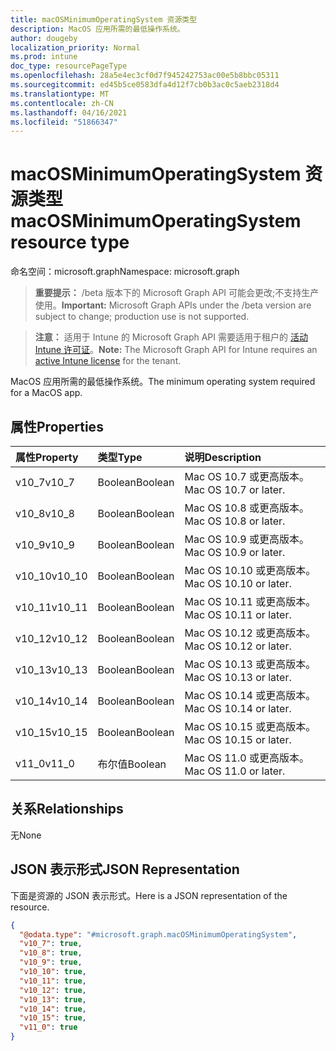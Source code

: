 ```yaml
---
title: macOSMinimumOperatingSystem 资源类型
description: MacOS 应用所需的最低操作系统。
author: dougeby
localization_priority: Normal
ms.prod: intune
doc_type: resourcePageType
ms.openlocfilehash: 28a5e4ec3cf0d7f945242753ac00e5b8bbc05311
ms.sourcegitcommit: ed45b5ce0583dfa4d12f7cb0b3ac0c5aeb2318d4
ms.translationtype: MT
ms.contentlocale: zh-CN
ms.lasthandoff: 04/16/2021
ms.locfileid: "51866347"
---
```

# <a name="macosminimumoperatingsystem-resource-type"></a><span data-ttu-id="9165c-103">macOSMinimumOperatingSystem 资源类型</span><span class="sxs-lookup"><span data-stu-id="9165c-103">macOSMinimumOperatingSystem resource type</span></span>

<span data-ttu-id="9165c-104">命名空间：microsoft.graph</span><span class="sxs-lookup"><span data-stu-id="9165c-104">Namespace: microsoft.graph</span></span>

> <span data-ttu-id="9165c-105">**重要提示：** /beta 版本下的 Microsoft Graph API 可能会更改;不支持生产使用。</span><span class="sxs-lookup"><span data-stu-id="9165c-105">**Important:** Microsoft Graph APIs under the /beta version are subject to change; production use is not supported.</span></span>

> <span data-ttu-id="9165c-106">**注意：** 适用于 Intune 的 Microsoft Graph API 需要适用于租户的 [活动 Intune 许可证](https://go.microsoft.com/fwlink/?linkid=839381)。</span><span class="sxs-lookup"><span data-stu-id="9165c-106">**Note:** The Microsoft Graph API for Intune requires an [active Intune license](https://go.microsoft.com/fwlink/?linkid=839381) for the tenant.</span></span>

<span data-ttu-id="9165c-107">MacOS 应用所需的最低操作系统。</span><span class="sxs-lookup"><span data-stu-id="9165c-107">The minimum operating system required for a MacOS app.</span></span>

## <a name="properties"></a><span data-ttu-id="9165c-108">属性</span><span class="sxs-lookup"><span data-stu-id="9165c-108">Properties</span></span>
|<span data-ttu-id="9165c-109">属性</span><span class="sxs-lookup"><span data-stu-id="9165c-109">Property</span></span>|<span data-ttu-id="9165c-110">类型</span><span class="sxs-lookup"><span data-stu-id="9165c-110">Type</span></span>|<span data-ttu-id="9165c-111">说明</span><span class="sxs-lookup"><span data-stu-id="9165c-111">Description</span></span>|
|:---|:---|:---|
|<span data-ttu-id="9165c-112">v10_7</span><span class="sxs-lookup"><span data-stu-id="9165c-112">v10_7</span></span>|<span data-ttu-id="9165c-113">Boolean</span><span class="sxs-lookup"><span data-stu-id="9165c-113">Boolean</span></span>|<span data-ttu-id="9165c-114">Mac OS 10.7 或更高版本。</span><span class="sxs-lookup"><span data-stu-id="9165c-114">Mac OS 10.7 or later.</span></span>|
|<span data-ttu-id="9165c-115">v10_8</span><span class="sxs-lookup"><span data-stu-id="9165c-115">v10_8</span></span>|<span data-ttu-id="9165c-116">Boolean</span><span class="sxs-lookup"><span data-stu-id="9165c-116">Boolean</span></span>|<span data-ttu-id="9165c-117">Mac OS 10.8 或更高版本。</span><span class="sxs-lookup"><span data-stu-id="9165c-117">Mac OS 10.8 or later.</span></span>|
|<span data-ttu-id="9165c-118">v10_9</span><span class="sxs-lookup"><span data-stu-id="9165c-118">v10_9</span></span>|<span data-ttu-id="9165c-119">Boolean</span><span class="sxs-lookup"><span data-stu-id="9165c-119">Boolean</span></span>|<span data-ttu-id="9165c-120">Mac OS 10.9 或更高版本。</span><span class="sxs-lookup"><span data-stu-id="9165c-120">Mac OS 10.9 or later.</span></span>|
|<span data-ttu-id="9165c-121">v10_10</span><span class="sxs-lookup"><span data-stu-id="9165c-121">v10_10</span></span>|<span data-ttu-id="9165c-122">Boolean</span><span class="sxs-lookup"><span data-stu-id="9165c-122">Boolean</span></span>|<span data-ttu-id="9165c-123">Mac OS 10.10 或更高版本。</span><span class="sxs-lookup"><span data-stu-id="9165c-123">Mac OS 10.10 or later.</span></span>|
|<span data-ttu-id="9165c-124">v10_11</span><span class="sxs-lookup"><span data-stu-id="9165c-124">v10_11</span></span>|<span data-ttu-id="9165c-125">Boolean</span><span class="sxs-lookup"><span data-stu-id="9165c-125">Boolean</span></span>|<span data-ttu-id="9165c-126">Mac OS 10.11 或更高版本。</span><span class="sxs-lookup"><span data-stu-id="9165c-126">Mac OS 10.11 or later.</span></span>|
|<span data-ttu-id="9165c-127">v10_12</span><span class="sxs-lookup"><span data-stu-id="9165c-127">v10_12</span></span>|<span data-ttu-id="9165c-128">Boolean</span><span class="sxs-lookup"><span data-stu-id="9165c-128">Boolean</span></span>|<span data-ttu-id="9165c-129">Mac OS 10.12 或更高版本。</span><span class="sxs-lookup"><span data-stu-id="9165c-129">Mac OS 10.12 or later.</span></span>|
|<span data-ttu-id="9165c-130">v10_13</span><span class="sxs-lookup"><span data-stu-id="9165c-130">v10_13</span></span>|<span data-ttu-id="9165c-131">Boolean</span><span class="sxs-lookup"><span data-stu-id="9165c-131">Boolean</span></span>|<span data-ttu-id="9165c-132">Mac OS 10.13 或更高版本。</span><span class="sxs-lookup"><span data-stu-id="9165c-132">Mac OS 10.13 or later.</span></span>|
|<span data-ttu-id="9165c-133">v10_14</span><span class="sxs-lookup"><span data-stu-id="9165c-133">v10_14</span></span>|<span data-ttu-id="9165c-134">Boolean</span><span class="sxs-lookup"><span data-stu-id="9165c-134">Boolean</span></span>|<span data-ttu-id="9165c-135">Mac OS 10.14 或更高版本。</span><span class="sxs-lookup"><span data-stu-id="9165c-135">Mac OS 10.14 or later.</span></span>|
|<span data-ttu-id="9165c-136">v10_15</span><span class="sxs-lookup"><span data-stu-id="9165c-136">v10_15</span></span>|<span data-ttu-id="9165c-137">Boolean</span><span class="sxs-lookup"><span data-stu-id="9165c-137">Boolean</span></span>|<span data-ttu-id="9165c-138">Mac OS 10.15 或更高版本。</span><span class="sxs-lookup"><span data-stu-id="9165c-138">Mac OS 10.15 or later.</span></span>|
|<span data-ttu-id="9165c-139">v11_0</span><span class="sxs-lookup"><span data-stu-id="9165c-139">v11_0</span></span>|<span data-ttu-id="9165c-140">布尔值</span><span class="sxs-lookup"><span data-stu-id="9165c-140">Boolean</span></span>|<span data-ttu-id="9165c-141">Mac OS 11.0 或更高版本。</span><span class="sxs-lookup"><span data-stu-id="9165c-141">Mac OS 11.0 or later.</span></span>|

## <a name="relationships"></a><span data-ttu-id="9165c-142">关系</span><span class="sxs-lookup"><span data-stu-id="9165c-142">Relationships</span></span>
<span data-ttu-id="9165c-143">无</span><span class="sxs-lookup"><span data-stu-id="9165c-143">None</span></span>

## <a name="json-representation"></a><span data-ttu-id="9165c-144">JSON 表示形式</span><span class="sxs-lookup"><span data-stu-id="9165c-144">JSON Representation</span></span>
<span data-ttu-id="9165c-145">下面是资源的 JSON 表示形式。</span><span class="sxs-lookup"><span data-stu-id="9165c-145">Here is a JSON representation of the resource.</span></span>
<!-- {
  "blockType": "resource",
  "@odata.type": "microsoft.graph.macOSMinimumOperatingSystem"
}
-->
``` json
{
  "@odata.type": "#microsoft.graph.macOSMinimumOperatingSystem",
  "v10_7": true,
  "v10_8": true,
  "v10_9": true,
  "v10_10": true,
  "v10_11": true,
  "v10_12": true,
  "v10_13": true,
  "v10_14": true,
  "v10_15": true,
  "v11_0": true
}
```




